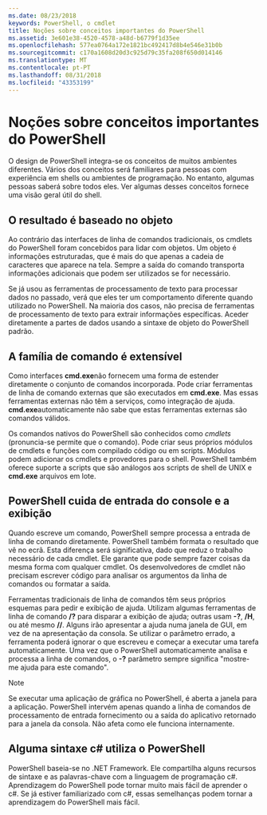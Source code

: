 ```yaml
---
ms.date: 08/23/2018
keywords: PowerShell, o cmdlet
title: Noções sobre conceitos importantes do PowerShell
ms.assetid: 3e601e38-4520-4578-a48d-b6779f1d35ee
ms.openlocfilehash: 577ea0764a172e1821bc492417d8b4e546e31b0b
ms.sourcegitcommit: c170a1608d20d3c925d79c35fa208f650d014146
ms.translationtype: MT
ms.contentlocale: pt-PT
ms.lasthandoff: 08/31/2018
ms.locfileid: "43353199"
---
```

# <a name="understanding-important-powershell-concepts"></a>Noções sobre conceitos importantes do PowerShell

O design de PowerShell integra-se os conceitos de muitos ambientes diferentes. Vários dos conceitos será familiares para pessoas com experiência em shells ou ambientes de programação. No entanto, algumas pessoas saberá sobre todos eles. Ver algumas desses conceitos fornece uma visão geral útil do shell.

## <a name="output-is-object-based"></a>O resultado é baseado no objeto

Ao contrário das interfaces de linha de comandos tradicionais, os cmdlets do PowerShell foram concebidos para lidar com objetos.
Um objeto é informações estruturadas, que é mais do que apenas a cadeia de caracteres que aparece na tela. Sempre a saída do comando transporta informações adicionais que podem ser utilizados se for necessário.

Se já usou as ferramentas de processamento de texto para processar dados no passado, verá que eles ter um comportamento diferente quando utilizado no PowerShell. Na maioria dos casos, não precisa de ferramentas de processamento de texto para extrair informações específicas. Aceder diretamente a partes de dados usando a sintaxe de objeto do PowerShell padrão.

## <a name="the-command-family-is-extensible"></a>A família de comando é extensível

Como interfaces **cmd.exe**não fornecem uma forma de estender diretamente o conjunto de comandos incorporada. Pode criar ferramentas de linha de comando externas que são executados em **cmd.exe**. Mas essas ferramentas externas não têm a serviços, como integração de ajuda. **cmd.exe**automaticamente não sabe que estas ferramentas externas são comandos válidos.

Os comandos nativos do PowerShell são conhecidos como *cmdlets* (pronuncia-se permite que o comando). Pode criar seus próprios módulos de cmdlets e funções com compilado código ou em scripts. Módulos podem adicionar os cmdlets e provedores para o shell. PowerShell também oferece suporte a scripts que são análogos aos scripts de shell de UNIX e **cmd.exe** arquivos em lote.

## <a name="powershell-handles-console-input-and-display"></a>PowerShell cuida de entrada do console e a exibição

Quando escreve um comando, PowerShell sempre processa a entrada de linha de comando diretamente. PowerShell também formata o resultado que vê no ecrã. Esta diferença será significativa, dado que reduz o trabalho necessário de cada cmdlet. Ele garante que pode sempre fazer coisas da mesma forma com qualquer cmdlet. Os desenvolvedores de cmdlet não precisam escrever código para analisar os argumentos da linha de comandos ou formatar a saída.

Ferramentas tradicionais de linha de comandos têm seus próprios esquemas para pedir e exibição de ajuda. Utilizam algumas ferramentas de linha de comando **/?** para disparar a exibição de ajuda; outras usam **-?**, **/H**, ou até mesmo **//**. Alguns irão apresentar a ajuda numa janela de GUI, em vez de na apresentação da consola. Se utilizar o parâmetro errado, a ferramenta poderá ignorar o que escreveu e começar a executar uma tarefa automaticamente.
Uma vez que o PowerShell automaticamente analisa e processa a linha de comandos, o **-?** parâmetro sempre significa "mostre-me ajuda para este comando".

> [!NOTE]
> Se executar uma aplicação de gráfica no PowerShell, é aberta a janela para a aplicação.
> PowerShell intervém apenas quando a linha de comandos de processamento de entrada fornecimento ou a saída do aplicativo retornado para a janela da consola. Não afeta como ele funciona internamente.

## <a name="powershell-uses-some-c-syntax"></a>Alguma sintaxe c# utiliza o PowerShell

PowerShell baseia-se no .NET Framework. Ele compartilha alguns recursos de sintaxe e as palavras-chave com a linguagem de programação c#. Aprendizagem do PowerShell pode tornar muito mais fácil de aprender o c#. Se já estiver familiarizado com c#, essas semelhanças podem tornar a aprendizagem do PowerShell mais fácil.